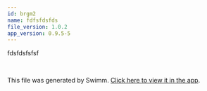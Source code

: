 ```yaml
---
id: brgm2
name: fdfsfdsfds
file_version: 1.0.2
app_version: 0.9.5-5
---
```


fdsfdsfsfsf

<br/>

This file was generated by Swimm. [Click here to view it in the app](https://swimm-web-app.web.app/repos/Z2l0aHViJTNBJTNBVG9tSGFua3MlM0ElM0Fqam9vbm4x/docs/brgm2).